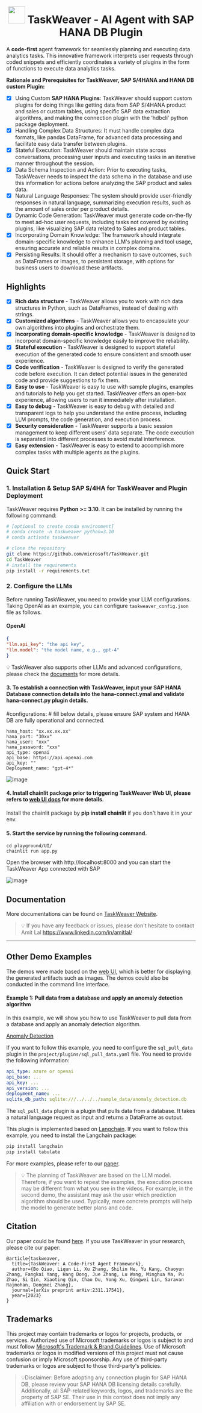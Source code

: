 <h1 align="center">
    <img src="./.asset/logo.color.svg" width="45" /> TaskWeaver - AI Agent with SAP HANA DB Plugin
</h1>

A **code-first** agent framework for seamlessly planning and executing data analytics tasks. 
This innovative framework interprets user requests through coded snippets and efficiently 
coordinates a variety of plugins in the form of functions to execute 
data analytics tasks. 


**Rationale and Prerequisites for TaskWeaver, SAP S/4HANA and HANA DB custom Plugin:**
- [x] Using Custom **SAP HANA Plugins**: TaskWeaver should support custom plugins for doing things like getting data from SAP S/4HANA product and sales or custom tables, using specific SAP data extraction algorithms, and making the connection plugin with the ‘hdbcli’ python package deployment.
- [x] Handling Complex Data Structures: It must handle complex data formats, like pandas DataFrame, for advanced data processing and facilitate easy data transfer between plugins.
- [x] Stateful Execution: TaskWeaver should maintain state across conversations, processing user inputs and executing tasks in an iterative manner throughout the session.
- [x] Data Schema Inspection and Action: Prior to executing tasks, TaskWeaver needs to inspect the data schema in the database and use this information for actions before analyzing the SAP product and sales data.
- [x] Natural Language Responses: The system should provide user-friendly responses in natural language, summarizing execution results, such as the amount of sales order per product details.
- [x] Dynamic Code Generation: TaskWeaver must generate code on-the-fly to meet ad-hoc user requests, including tasks not covered by existing plugins, like visualizing SAP data related to Sales and product tables.
- [x] Incorporating Domain Knowledge: The framework should integrate domain-specific knowledge to enhance LLM's planning and tool usage, ensuring accurate and reliable results in complex domains.
- [x] Persisting Results: It should offer a mechanism to save outcomes, such as DataFrames or images, to persistent storage, with options for business users to download these artifacts.

<!-- - [2023-11-30] TaskWeaver is released on GitHub🎈.  -->



## Highlights

- [x] **Rich data structure** - TaskWeaver allows you to work with rich data structures in Python, such as DataFrames, instead of dealing with strings.
- [x] **Customized algorithms** - TaskWeaver allows you to encapsulate your own algorithms into plugins and orchestrate them.
- [x] **Incorporating domain-specific knowledge** - TaskWeaver is designed to incorporat domain-specific knowledge easily to improve the reliability.
- [x] **Stateful execution** - TaskWeaver is designed to support stateful execution of the generated code to ensure consistent and smooth user experience.
- [x] **Code verification** - TaskWeaver is designed to verify the generated code before execution. It can detect potential issues in the generated code and provide suggestions to fix them.
- [x] **Easy to use** - TaskWeaver is easy to use with sample plugins, examples and tutorials to help you get started. TaskWeaver offers an open-box experience, allowing users to run it immediately after installation.
- [x] **Easy to debug** - TaskWeaver is easy to debug with detailed and transparent logs to help you understand the entire process, including LLM prompts, the code generation, and execution process.
- [x] **Security consideration** - TaskWeaver supports a basic session management to keep different users' data separate. The code execution is separated into different processes to avoid mutal interference.
- [x] **Easy extension** - TaskWeaver is easy to extend to accomplish more complex tasks with multiple agents as the plugins.

## Quick Start


### 1. Installation & Setup SAP S/4HA for TaskWeaver and Plugin Deployment
TaskWeaver requires **Python >= 3.10**. It can be installed by running the following command:
```bash
# [optional to create conda environment]
# conda create -n taskweaver python=3.10
# conda activate taskweaver

# clone the repository
git clone https://github.com/microsoft/TaskWeaver.git
cd TaskWeaver
# install the requirements
pip install -r requirements.txt
```


### 2. Configure the LLMs
Before running TaskWeaver, you need to provide your LLM configurations. Taking OpenAI as an example, you can configure `taskweaver_config.json` file as follows. 

#### OpenAI
```json
{
"llm.api_key": "the api key",
"llm.model": "the model name, e.g., gpt-4"
}
```

💡 TaskWeaver also supports other LLMs and advanced configurations, please check the [documents](https://microsoft.github.io/TaskWeaver/docs/overview) for more details. 


#### 3. To establish a connection with TaskWeaver, input your SAP HANA Database connection details into the hana-connect.ymal and validate hana-connect.py plugin details.
#configurations: # fill below details, please ensure SAP system and HANA DB are fully operational and connected. 
 ```
hana_host: "xx.xx.xx.xx"
hana_port: "30xx"
hana_user: "xxx"
hana_password: "xxx"
api_type: openai
api_base: https://api.openai.com
api_key: ""
Deployment_name: "gpt-4*"
```

![image](https://github.com/amitlals/TaskWeaver-SAP-AI-AGENT/assets/37605691/fdbf2a2b-9dba-4771-b278-6131fc048d7b)


#### 4. Install chainlit package prior to triggering TaskWeaver Web UI, please refers to [web UI docs](https://microsoft.github.io/TaskWeaver/docs/usage/webui) for more details.
Install the chainlit package by **pip install chainlit** if you don't have it in your env.

#### 5. Start the service by running the following command.
```
cd playground/UI/
chainlit run app.py
```
Open the browser with http://localhost:8000 and you can start the TaskWeaver App connected with SAP 

![image](https://github.com/amitlals/TaskWeaver-SAP-AI-AGENT/assets/37605691/b8eda88a-bf85-4011-b7b0-35213afe392d)

##

## Documentation

More documentations can be found on [TaskWeaver Website](https://microsoft.github.io/TaskWeaver).


> 💡 If you have any feedback or issues, please don't hesitate to contact Amit Lal https://www.linkedin.com/in/amitlal/ 


---

## Other Demo Examples

The demos were made based on the [web UI](https://microsoft.github.io/TaskWeaver/docs/usage/webui), which is better for displaying the generated artifacts such as images. 
The demos could also be conducted in the command line interface. 

#### Example 1: Pull data from a database and apply an anomaly detection algorithm
In this example, we will show you how to use TaskWeaver to pull data from a database and apply an anomaly detection algorithm.

[Anomaly Detection](https://github.com/microsoft/TaskWeaver/assets/7489260/248b9a0c-d504-4708-8c2e-e004689ee8c6)

If you want to follow this example, you need to configure the `sql_pull_data` plugin in the `project/plugins/sql_pull_data.yaml` file.
You need to provide the following information:
```yaml
api_type: azure or openai
api_base: ...
api_key: ...
api_version: ...
deployment_name: ...
sqlite_db_path: sqlite:///../../../sample_data/anomaly_detection.db
```
The `sql_pull_data` plugin is a plugin that pulls data from a database. It takes a natural language request as input and returns a DataFrame as output.

This plugin is implemented based on [Langchain](https://www.langchain.com/).
If you want to follow this example, you need to install the Langchain package:
```bash
pip install langchain
pip install tabulate
```



For more examples, please refer to our [paper](http://export.arxiv.org/abs/2311.17541). 

> 💡 The planning of TaskWeaver are based on the LLM model. Therefore, if you want to repeat the examples, the execution process may be different
> from what you see in the videos. For example, in the second demo, the assistant may ask the user which prediction algorithm should be used.
> Typically, more concrete prompts will help the model to generate better plans and code.


## Citation
Our paper could be found [here](http://export.arxiv.org/abs/2311.17541). 
If you use TaskWeaver in your research, please cite our paper:
```
@article{taskweaver,
  title={TaskWeaver: A Code-First Agent Framework},
  author={Bo Qiao, Liqun Li, Xu Zhang, Shilin He, Yu Kang, Chaoyun Zhang, Fangkai Yang, Hang Dong, Jue Zhang, Lu Wang, Minghua Ma, Pu Zhao, Si Qin, Xiaoting Qin, Chao Du, Yong Xu, Qingwei Lin, Saravan Rajmohan, Dongmei Zhang},
  journal={arXiv preprint arXiv:2311.17541},
  year={2023}
}
```


## Trademarks

This project may contain trademarks or logos for projects, products, or services. Authorized use of Microsoft 
trademarks or logos is subject to and must follow 
[Microsoft's Trademark & Brand Guidelines](https://www.microsoft.com/en-us/legal/intellectualproperty/trademarks/usage/general).
Use of Microsoft trademarks or logos in modified versions of this project must not cause confusion or imply Microsoft sponsorship.
Any use of third-party trademarks or logos are subject to those third-party's policies.

> 💡Disclaimer: Before adopting any connection plugin for SAP HANA DB, please review your SAP HANA DB licensing details carefully. Additionally, all SAP-related keywords, logos, and trademarks are the property of SAP SE. 
Their use in this context does not imply any affiliation with or endorsement by SAP SE.
